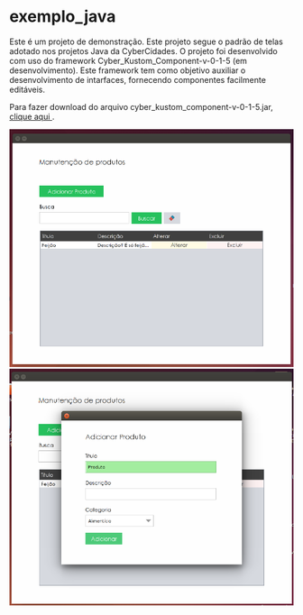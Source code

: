 # exemplo_java
Este é um projeto de demonstração. Este projeto segue o padrão de telas adotado nos projetos Java da CyberCidades. O projeto foi desenvolvido com uso do framework Cyber_Kustom_Component-v-0-1-5 (em desenvolvimento). Este framework tem como objetivo auxiliar o desenvolvimento de intarfaces, fornecendo componentes facilmente editáveis.
</br>
<p>
  Para fazer download do arquivo cyber_kustom_component-v-0-1-5.jar, <a href="https://github.com/CyberCidades/cyber_kustom_component/blob/master/CyberKustomComponent-v-0-1-5/dist/CyberKustomComponent-v-0-1-5.jar"> clique aqui </a>.
</p>

<p align="center">
  <img src="https://github.com/CyberCidades/exemplo_java/blob/master/Exemplo_Java/screenshots/s01.png" width="550"/>
  <img src="https://github.com/CyberCidades/exemplo_java/blob/master/Exemplo_Java/screenshots/s02.png" width="550"/>
</p>
